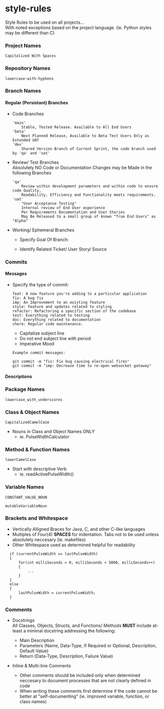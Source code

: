 # style-rules
Style Rules to be used on all projects...  
With noted exceptions based on the project language. (ie. Python styles may be different than C)


### Project Names

  `Capitalized With Spaces`

### Repository Names

  `lowercase-with-hyphens`
  
### Branch Names

#### Regular (Persistant) Branches
+ Code Branches
  ```
  'main'
      Stable, Tested Release. Available to All End Users
  'beta'
      Next Planned Release, Available to Beta Test Users Only as Extended UAT
  'dev'
      Shared Version Branch of Current Sprint, the code branch used by 'qa' and 'uat'
  ```
+ Review/ Test Branches  
Absolutely NO Code or Documentation Changes may be Made in the following Branches
  ```
  'qa'
      Review within development parameters and within code to ensure code Quality, 
      Readability, Efficiency and Functionality meets requirements.
  'uat'
      "User Acceptance Testing"
      Internal review of End User experience 
      Per Requirements Documentation and User Stories
      May Be Released to a small group of known "True End Users" as "Alpha"
  ```

+ Working/ Ephemeral Branches

    + Specify Goal Of Branch:

    + Identify Related Ticket/ User Story/ Source

### Commits  

#### Messages

+ Specify the type of commit:
  ```
  feat: A new feature you're adding to a particular application
  fix: A bug fix
  imp: An Improvement to an existing feature
  style: Feature and updates related to styling
  refactor: Refactoring a specific section of the codebase
  test: Everything related to testing
  doc: Everything related to documentation
  chore: Regular code maintenance.
  ```
  + Capitalize subject line
  + Do not end subject line with period
  + Imperative Mood
  ```
  Example commit messages:

  git commit -m "fix: Fix bug causing electrical fires"
  git commit -m "imp: Decrease time to re-open websocket gateway"
  ```

#### Descriptions

### Package Names

`lowercase_with_underscores`

### Class & Object Names

`CapitalizedCamelCase`

+ Nouns in Class and Object Names ONLY
    + ie. PulseWidthCalculator

### Method & Function Names

`lowerCamelCase`

+ Start with descriptive Verb
   + ie. readActivePulseWidth()

### Variable Names

  `CONSTANT_VALUE_NOUN`
  
  `mutableVariableNoun`

### Brackets and Whitespace
+ Vertically Alligned Braces for Java, C, and other C-like languages  
+ Multiples of Four(4) **SPACES** for indentation. Tabs not to be used unless absolutely neccesary (ie. makefiles)
+ Other Whitespace used as determined helpful for readability  
```
  if (currentPulseWidth == lastPulseWidth)
  {
      for(int milliSeconds = 0, milliSeconds < 5000, milliSeconds++)
      {
          ...
      }
  }
  else
  {
      lastPulseWidth = currentPulseWidth;
  }
```
### Comments

+ Docstrings  
All Classes, Objects, Structs, and Functions/ Methods **MUST** include at-least a minimal docstring addressing the following:  
  + Main Description  
  + Parameters (Name, Data-Type, If Required or Optional, Description, Default Value)  
  + Return (Data-Type, Description, Failure Value)  
      
+ Inline & Multi-line Comments  
  + Other comments should be included only when determined neccesary to document processes that are not clearly defined in code  
  + When writing these comments first determine if the code cannot be better at "self-documenting" (ie. improved variable, function, or class names)  

